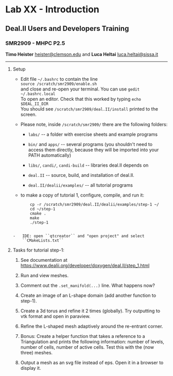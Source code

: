 #  Lab XX - Introduction
## Deal.II Users and Developers Training 
### SMR2909 - MHPC P2.5

**Timo Heister** <heister@clemson.edu> 
and
**Luca Heltai** <luca.heltai@sissa.it>

* * * * *

1.  Setup

    -   Edit file ``~/.bashrc`` to contain the line\
        ``source /scratch/smr2909/enable.sh``\
        and close and re-open your terminal. You can use
        ``gedit ~/.bashrc.local``\
	To open an editor. Check that this worked by typing ``echo $DEAL_II_DIR``\
	You should see ``/scratch/smr2909/deal.II/install`` printed to the screen.

    -   Please note, inside ``/scratch/smr2909/`` there are the following folders:

    	- ``labs/`` -- a folder with exercise sheets and example programs

        - ``bin/`` and ``apps/`` -- several programs (you shouldn't need to
          access them directly, because they will be imported into your PATH
          automatically)

        - ``libs/``, ``candi/``, ``candi-build`` -- libraries deal.II depends
          on

        - ``deal.II`` -- source, build, and installation of deal.II.

        -   ``deal.II/dealii/examples/`` -- all tutorial programs

    -   to make a copy of tutorial 1, configure, compile, and run it:

    	```
            cp -r /scratch/smr2909/deal.II/dealii/examples/step-1 ~/
            cd ~/step-1
            cmake .
            make
            ./step-1
	```

    -   IDE: open ``qtcreator`` and "open project" and select
        ``CMakeLists.txt``

2.  Tasks for tutorial step-1:

    1.  See documentation at\
        <https://www.dealii.org/developer/doxygen/deal.II/step_1.html>

    2.  Run and view meshes.

    3.  Comment out the ``.set_manifold(...)`` line. What happens now?

    4.  Create an image of an L-shape domain (add another function to
        step-1).

    5.  Create a 3d torus and refine it 2 times (globally). Try
        outputting to vtk format and open in paraview.

    6.  Refine the L-shaped mesh adaptively around the re-entrant
        corner.

    7.  Bonus: Create a helper function that takes a reference to a
        Triangulation and prints the following information: number of
        levels, number of cells, number of active cells. Test this with
        the (now three) meshes.

    8.  Output a mesh as an svg file instead of eps. Open it in a
        browser to display it.


